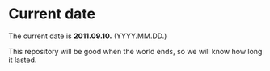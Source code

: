 # Current date

The current date is **2011.09.10.** (YYYY.MM.DD.)

This repository will be good when the world ends, so we will know how long it lasted.